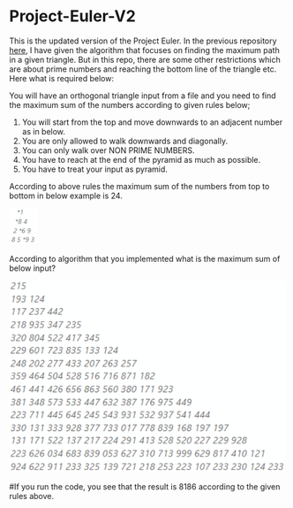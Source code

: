 # Project-Euler-V2
This is the updated version of the Project Euler. In the previous repository <a href="https://github.com/anilcanbulut/Project-Euler-18">here</a>, I have given the algorithm that focuses on finding the maximum path in a given triangle. But in this repo, there are some other restrictions which are about prime numbers and reaching the bottom line of the triangle etc. Here what is required below:

You will have an orthogonal triangle input from a file and you need to find the maximum sum of the numbers according to given rules below;

1. You will start from the top and move downwards to an adjacent number as in below.
2. You are only allowed to walk downwards and diagonally.
3. You can only walk over NON PRIME NUMBERS.
4. You have to reach at the end of the pyramid as much as possible.
5. You have to treat your input as pyramid.

According to above rules the maximum sum of the numbers from top to bottom in below example is 24.
<p align="left">
  <img src="images/small-triangle.png" width="50" title="How It Works?">
</p>

According to algorithm that you implemented what is the maximum sum of below input?
<p align="left">
  <img src="images/big-triangle.png" width="500" title="How It Works?">
</p>
#If you run the code, you see that the result is 8186 according to the given rules above.
